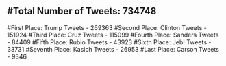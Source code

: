 #Total Number of Tweets: 734748 
---
#First Place: Trump Tweets - 269363
#Second Place: Clinton Tweets - 151924
#Third Place: Cruz Tweets - 115099
#Fourth Place: Sanders Tweets - 84409
#Fifth Place: Rubio Tweets - 43923
#Sixth Place: Jeb! Tweets - 33731
#Seventh Place: Kasich Tweets - 26953
#Last Place: Carson Tweets - 9346
